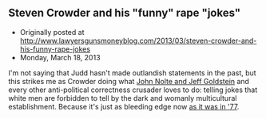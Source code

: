 ## Steven Crowder and his "funny" rape "jokes"

 * Originally posted at http://www.lawyersgunsmoneyblog.com/2013/03/steven-crowder-and-his-funny-rape-jokes
 * Monday, March 18, 2013

I'm not saying that Judd hasn't made outlandish statements in the past, but this strikes me as Crowder doing what [John Nolte and Jeff Goldstein](http://acephalous.typepad.com/acephalous/2010/03/john-noltes-outraged-on-behalf-of-topless-women-everywhere.html) and every other anti-political correctness crusader loves to do: telling jokes that white men are forbidden to tell by the dark and womanly multicultural establishment. Because it's just as bleeding edge now [as it was in '77](http://www.youtube.com/watch?v=q7S5BP-tvR8).
